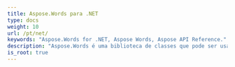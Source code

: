 ```yaml
---
title: Aspose.Words para .NET
type: docs
weight: 10
url: /pt/net/
keywords: "Aspose.Words for .NET, Aspose Words, Aspose API Reference."
description: "Aspose.Words é uma biblioteca de classes que pode ser usada por desenvolvedores para várias plataformas para uma variedade de tarefas de processamento de documentos."
is_root: true
---
```

